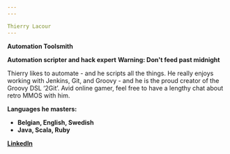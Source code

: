 ```yaml
---
---

Thierry Lacour
---
```

**Automation Toolsmith**

**Automation scripter and hack expert**
**Warning: Don't feed past midnight**

Thierry likes to automate - and he scripts all the things.
He really enjoys working with Jenkins, Git, and Groovy - and he is the proud creator of the Groovy DSL ‘2Git’. Avid online gamer, feel free to have a lengthy chat about retro MMOS with him.

**Languages he masters:**

- **Belgian, English, Swedish**
- **Java, Scala, Ruby**

[**LinkedIn**](https://www.linkedin.com/in/thierry-lacour-400bb6108)
